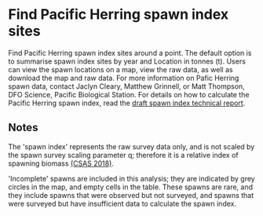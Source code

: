 # Find Pacific Herring spawn index sites

Find Pacific Herring spawn index sites around a point.
The default option is to summarise spawn index sites by year and Location in tonnes (t).
Users can view the spawn locations on a map, view the raw data, as well as download the map and raw data.
For more information on Pafic Herring spawn data, contact Jaclyn Cleary, Matthew Grinnell, or Matt Thompson, DFO Science, Pacific Biological Station.
For details on how to calculate the Pacific Herring spawn index, read the [draft spawn index technical report](https://github.com/grinnellm/HerringSpawnDocumentation/blob/master/SpawnIndexTechnicalReport.pdf).

## Notes

The 'spawn index' represents the raw survey data only, and is not scaled by the spawn survey scaling parameter q;
therefore it is a relative index of spawning biomass [(CSAS 2018)](http://www.dfo-mpo.gc.ca/csas-sccs/Publications/SAR-AS/2018/2018_002-eng.html).

'Incomplete' spawns are included in this analysis;
they are indicated by grey circles in the map, and empty cells in the table.
These spawns are rare, and they include spawns that were observed but not surveyed, and spawns that were surveyed but have insufficient data to calculate the spawn index.

